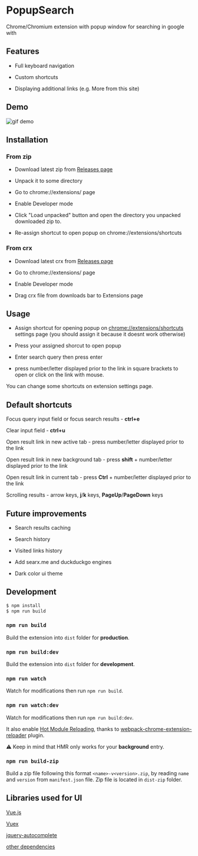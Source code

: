 # PopupSearch

Chrome/Chromium extension with popup window for searching in google with

## Features

- Full keyboard navigation

- Custom shortcuts

- Displaying additional links (e.g. More from this site)

## Demo

![gif demo](https://user-images.githubusercontent.com/6804575/41853083-930fe3f4-7895-11e8-869d-bf3652d0df60.gif)

## Installation

### From zip

- Download latest zip from [Releases page](https://github.com/ik9999/popupsearch/releases)

- Unpack it to some directory

- Go to chrome://extensions/ page

- Enable Developer mode

- Click "Load unpacked" button and open the directory you unpacked downloaded zip to.

- Re-assign shortcut to open popup on chrome://extensions/shortcuts

### From crx

- Download latest crx from [Releases page](https://github.com/ik9999/popupsearch/releases)

- Go to chrome://extensions/ page

- Enable Developer mode

- Drag crx file from downloads bar to Extensions page


## Usage

- Assign shortcut for opening popup on [chrome://extensions/shortcuts](chrome://extensions/shortcuts) settings page (you should assign it because it doesnt work otherwise)

- Press your assigned shorcut to open popup

- Enter search query then press enter

- press number/letter displayed prior to the link in square brackets to open or click on the link with mouse.

You can change some shortcuts on extension settings page.


## Default shortcuts

Focus query input field or focus search results - **ctrl+e**

Clear input field - **ctrl+u**

Open result link in new active tab - press number/letter displayed prior to the link

Open result link in new background tab - press **shift** + number/letter displayed prior to the link

Open result link in current tab - press **Ctrl** + number/letter displayed prior to the link

Scrolling results - arrow keys, **j**/**k** keys, **PageUp**/**PageDown** keys 

## Future improvements

- Search results caching

- Search history

- Visited links history

- Add searx.me and duckduckgo engines

- Dark color ui theme

## Development

```bash
$ npm install
$ npm run build
```

### `npm run build` 

Build the extension into `dist` folder for **production**.

### `npm run build:dev` 

Build the extension into `dist` folder for **development**.

### `npm run watch`

Watch for modifications then run `npm run build`.

### `npm run watch:dev`

Watch for modifications then run `npm run build:dev`.

It also enable [Hot Module Reloading](https://webpack.js.org/concepts/hot-module-replacement), thanks to [webpack-chrome-extension-reloader](https://github.com/rubenspgcavalcante/webpack-chrome-extension-reloader) plugin. 

:warning: Keep in mind that HMR only works for your **background** entry.

### `npm run build-zip`

Build a zip file following this format `<name>-v<version>.zip`, by reading `name` and `version` from `manifest.json` file.
Zip file is located in `dist-zip` folder.

## Libraries used for UI

[Vue.js](https://github.com/vuejs/vue)

[Vuex](https://github.com/vuejs/vuex)

[jquery-autocomplete](https://github.com/xdan/autocomplete)

[other dependencies](https://github.com/ik9999/popupsearch/blob/master/package.json)
